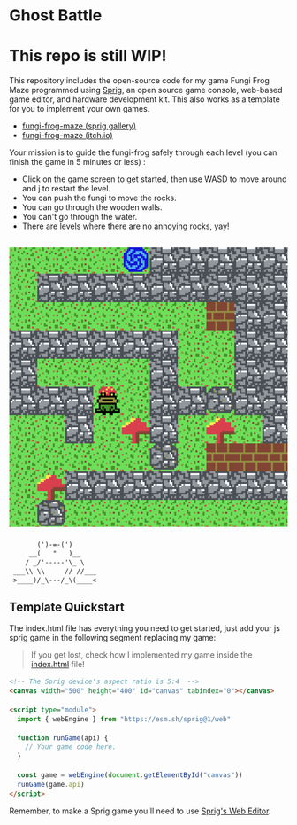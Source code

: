 # Ghost Battle
# This repo is still WIP!

This repository includes the open-source code for my game Fungi Frog Maze programmed using [Sprig](https://github.com/hackclub/sprig/), an open source game console, web-based game editor, and hardware development kit. This also works as a template for you to implement your own games.

- [fungi-frog-maze (sprig gallery)](https://sprig.hackclub.com/gallery/fungi-frog-maze)
- [fungi-frog-maze (itch.io)](https://jzaleta.itch.io/fungi-frog-maze)

Your mission is to guide the fungi-frog safely through each level (you can finish the game in 5 minutes or less) :

- Click on the game screen to get started, then use WASD to move around and j to restart the level. 
- You can push the fungi to move the rocks.
- You can go through the wooden walls.
- You can't go through the water.
- There are levels where there are no annoying rocks, yay!

![](assets/fungi-frog-maze.png)
----------------------------------------------------------------------
           
           (')-=-(')
         __(   "   )__
        / _/'-----'\_ \
     ___\\ \\     // //___
     >____)/_\---/_\(____<     


## Template Quickstart 

The index.html file has everything you need to get started, just add your js sprig game in the following segment replacing my game:
> If you get lost, check how I implemented my game inside the [index.html](https://github.com/jzaleta/sprig-web-template/blob/main/fungi-frog-maze/index.html) file!

```html
<!-- The Sprig device's aspect ratio is 5:4  -->
<canvas width="500" height="400" id="canvas" tabindex="0"></canvas>

<script type="module">
  import { webEngine } from "https://esm.sh/sprig@1/web"

  function runGame(api) {
    // Your game code here.
  }

  const game = webEngine(document.getElementById("canvas"))
  runGame(game.api)
</script>
```
Remember, to make a Sprig game you'll need to use [Sprig's Web Editor](https://sprig.hackclub.com/~/new).
